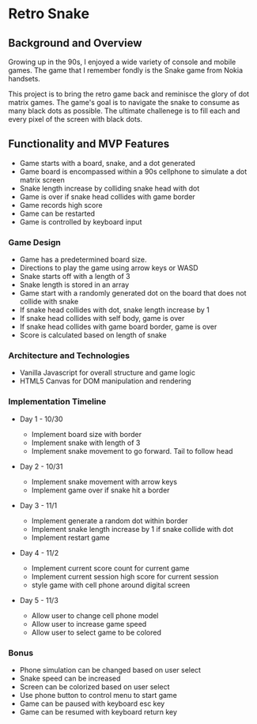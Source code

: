 # Retro Snake

## Background and Overview

Growing up in the 90s, I  enjoyed a wide variety of console and mobile games. The game that I remember fondly is the Snake game from Nokia handsets. 

This project is to bring the retro game back and reminisce the glory of dot matrix games. The game's goal is to navigate the snake to consume as many black dots as possible. The ultimate challenege is to fill each and every pixel of the screen with black dots.
    
## Functionality and MVP Features

  * Game starts with a board, snake, and a dot generated
  * Game board is encompassed within a 90s cellphone to simulate a dot matrix screen
  * Snake length increase by colliding snake head with dot
  * Game is over if snake head collides with game border
  * Game records high score
  * Game can be restarted
  * Game is controlled by keyboard input

### Game Design 

  * Game has a predetermined board size.
  * Directions to play the game using arrow keys or WASD
  * Snake starts off with a length of 3
  * Snake length is stored in an array
  * Game start with a randomly generated dot on the board that does not collide with snake 
  * If snake head collides with dot, snake length increase by 1
  * If snake head collides with self body, game is over
  * If snake head collides with game board border, game is over
  * Score is calculated based on length of snake

### Architecture and Technologies
  * Vanilla Javascript for overall structure and game logic
  * HTML5 Canvas for DOM manipulation and rendering
    
### Implementation Timeline
  * Day 1 - 10/30
    * Implement board size with border
    * Implement snake with length of 3
    * Implement snake movement to go forward. Tail to follow head
    
  * Day 2 - 10/31
    * Implement snake movement with arrow keys
    * Implement game over if snake hit a border

  * Day 3 - 11/1
    * Implement generate a random dot within border
    * Implement snake length increase by 1 if snake collide with dot
    * Implement restart game
    
  * Day 4 - 11/2
    * Implement current score count for current game
    * Implement current session high score for current session
    * style game with cell phone around digital screen
    
  * Day 5 - 11/3
    * Allow user to change cell phone model
    * Allow user to increase game speed
    * Allow user to select game to be colored


    
### Bonus
  * Phone simulation can be changed based on user select
  * Snake speed can be increased
  * Screen can be colorized based on user select
  * Use phone button to control menu to start game
  * Game can be paused with keyboard esc key
  * Game can be resumed with keyboard return key
